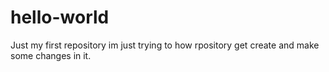 # hello-world
Just my first repository
im just trying to how rpository get create and  make some changes in it.
